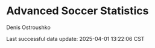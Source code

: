 # Advanced Soccer Statistics
Denis Ostroushko

<!-- gfm -->

Last successful data update: 2025-04-01 13:22:06 CST

